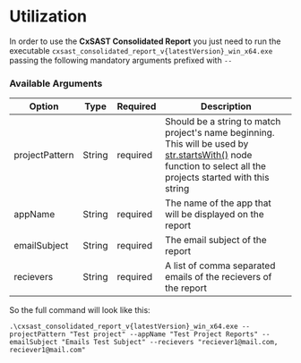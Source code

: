 # Utilization

In order to use the **CxSAST Consolidated Report** you just need to run the executable `cxsast_consolidated_report_v{latestVersion}_win_x64.exe` passing the following mandatory arguments prefixed with `--`

### Available Arguments

| Option         | Type   | Required | Description                                                                        |
| -------------- | ------ | -------- | ---------------------------------------------------------------------------------- |
| projectPattern | String | required | Should be a string to match project's name beginning. This will be used by [str.startsWith()](https://www.w3schools.com/jsref/jsref_startswith.asp) node function to select all the projects started with this string|
| appName        | String | required | The name of the app that will be displayed on the report                           |
| emailSubject   | String | required | The email subject of the report                                                    |
| recievers      | String | required | A list of comma separated emails of the recievers of the report                    |

So the full command will look like this:

```shell
.\cxsast_consolidated_report_v{latestVersion}_win_x64.exe --projectPattern "Test project" --appName "Test Project Reports" --emailSubject "Emails Test Subject" --recievers "reciever1@mail.com, reciever1@mail.com"
```
